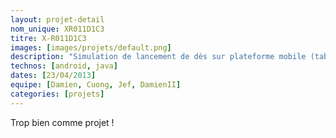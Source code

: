 ```yaml
---
layout: projet-detail
nom_unique: XR011D1C3
titre: X-R011D1C3
images: [images/projets/default.png]
description: "Simulation de lancement de dès sur plateforme mobile (tablette / smartphone). Lance les dès virtuels en secouant la tablette !"
technos: [android, java]
dates: [23/04/2013]
equipe: [Damien, Cuong, Jef, DamienII]
categories: [projets]
---
```

Trop bien comme projet !